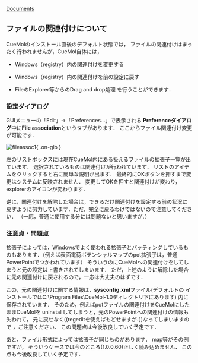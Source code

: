 [Documents](../../Documents)



## ファイルの関連付けについて

CueMolのインストール直後のデフォルト状態では，
ファイルの関連付けはまったく行われませんが，CueMol自体には，

-  Windows（registry）内の関連付けを変更する

-  Windows（registry）内の関連付けを前の設定に戻す

-  FileのExplorer等からのDrag and drop処理
を行うことができます．

### 設定ダイアログ
GUIメニューの「Edit」→「Preferences...」で表示される
**Preferenceダイアログ**中に**File association**というタブがあります．
ここからファイル関連付け変更が可能です．

![fileassoc1](../../assets/images/Documents/FileAssoc/fileassoc1.png){ .on-glb }

左のリストボックスには現在CueMol内にある扱えるファイルの拡張子一覧が出ています．
選択されているものは関連付けが行われています．
リストのアイテムをクリックすると右に簡単な説明が出ます．
最終的にOKボタンを押すまで変更はシステムに反映されません．
変更してOKを押すと関連付けが変わり，explorerのアイコンが変わります．

逆に，関連付けを解除した場合は，できるだけ関連付けを設定する前の状況に
戻すように努力しています．ただ，完全に戻るわけではないので注意してください．
（一応，普通に使用する分には問題ないと思いますが．）

### 注意点・問題点
拡張子によっては，Windowsでよく使われる拡張子とバッティングしているものもあります．（例えば表面電荷ポテンシャルマップのpot拡張子は，普通PowerPointでつかわれています）
そういうのにCueMolへの関連付けをしてしまうと元の設定は上書きされてしまいます．
ただ，上述のように解除した場合に元の関連付けに戻されるので，一応は大丈夫のはずです．

この，元の関連付けに関する情報は，**sysconfig.xml**ファイル(デフォルトの
インストールではC:\Program Files\CueMol-1.0ディレクトリ下にあります)
内に保存されています．
そのため，例えばpotファイルの関連付けをCueMolにしたままCueMolを
uninstallしてしまうと，元のPowerPointへの関連付けの情報も失われて，
元に戻せなく((regeditを使えばもどせますが．))なってしまいますので
，ご注意ください．
この問題点は今後改良していく予定です．

あと，ファイル形式によっては拡張子が同じものがあります．
map等がその例ですが，
そういうケースでは今のところ(1.0.0.60)正しく読み込めません．
この点も今後改良していく予定です．
